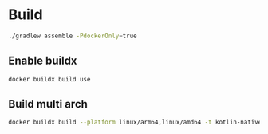 # Build
```sh
./gradlew assemble -PdockerOnly=true
```
## Enable buildx
```sh
docker buildx build use
```
## Build multi arch 
```sh
docker buildx build --platform linux/arm64,linux/amd64 -t kotlin-native .
```
